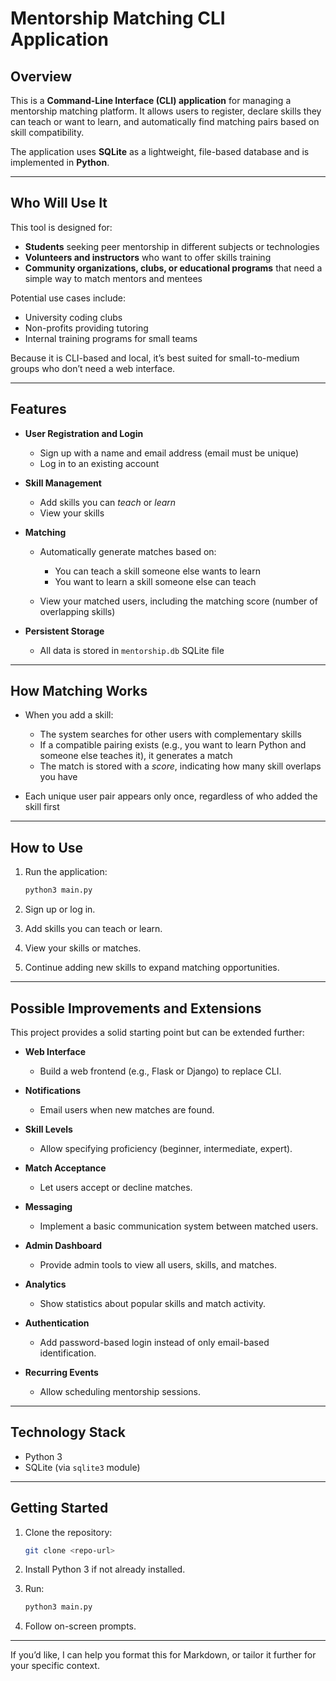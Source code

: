 # Mentorship Matching CLI Application

## Overview

This is a **Command-Line Interface (CLI) application** for managing a mentorship matching platform.
It allows users to register, declare skills they can teach or want to learn, and automatically find matching pairs based on skill compatibility.

The application uses **SQLite** as a lightweight, file-based database and is implemented in **Python**.

---

## Who Will Use It

This tool is designed for:

* **Students** seeking peer mentorship in different subjects or technologies
* **Volunteers and instructors** who want to offer skills training
* **Community organizations, clubs, or educational programs** that need a simple way to match mentors and mentees

Potential use cases include:

* University coding clubs
* Non-profits providing tutoring
* Internal training programs for small teams

Because it is CLI-based and local, it’s best suited for small-to-medium groups who don’t need a web interface.

---

## Features

* **User Registration and Login**

  * Sign up with a name and email address (email must be unique)
  * Log in to an existing account
* **Skill Management**

  * Add skills you can *teach* or *learn*
  * View your skills
* **Matching**

  * Automatically generate matches based on:

    * You can teach a skill someone else wants to learn
    * You want to learn a skill someone else can teach
  * View your matched users, including the matching score (number of overlapping skills)
* **Persistent Storage**

  * All data is stored in `mentorship.db` SQLite file

---

## How Matching Works

* When you add a skill:

  * The system searches for other users with complementary skills
  * If a compatible pairing exists (e.g., you want to learn Python and someone else teaches it), it generates a match
  * The match is stored with a *score*, indicating how many skill overlaps you have
* Each unique user pair appears only once, regardless of who added the skill first

---

## How to Use

1. Run the application:

   ```bash
   python3 main.py
   ```
2. Sign up or log in.
3. Add skills you can teach or learn.
4. View your skills or matches.
5. Continue adding new skills to expand matching opportunities.

---

## Possible Improvements and Extensions

This project provides a solid starting point but can be extended further:

* **Web Interface**

  * Build a web frontend (e.g., Flask or Django) to replace CLI.
* **Notifications**

  * Email users when new matches are found.
* **Skill Levels**

  * Allow specifying proficiency (beginner, intermediate, expert).
* **Match Acceptance**

  * Let users accept or decline matches.
* **Messaging**

  * Implement a basic communication system between matched users.
* **Admin Dashboard**

  * Provide admin tools to view all users, skills, and matches.
* **Analytics**

  * Show statistics about popular skills and match activity.
* **Authentication**

  * Add password-based login instead of only email-based identification.
* **Recurring Events**

  * Allow scheduling mentorship sessions.

---

## Technology Stack

* Python 3
* SQLite (via `sqlite3` module)

---

## Getting Started

1. Clone the repository:

   ```bash
   git clone <repo-url>
   ```
2. Install Python 3 if not already installed.
3. Run:

   ```bash
   python3 main.py
   ```
4. Follow on-screen prompts.

---

If you’d like, I can help you format this for Markdown, or tailor it further for your specific context.

